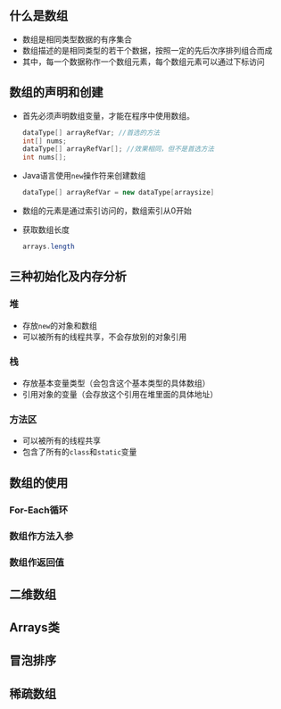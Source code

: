 ## 什么是数组

* 数组是相同类型数据的有序集合
* 数组描述的是相同类型的若干个数据，按照一定的先后次序排列组合而成
* 其中，每一个数据称作一个数组元素，每个数组元素可以通过下标访问

## 数组的声明和创建

* 首先必须声明数组变量，才能在程序中使用数组。

  ```java
  dataType[] arrayRefVar; //首选的方法
  int[] nums;
  dataType[] arrayRefVar[]; //效果相同，但不是首选方法
  int nums[];
  ```

* Java语言使用`new`操作符来创建数组

  ```java
  dataType[] arrayRefVar = new dataType[arraysize]
  ```

* 数组的元素是通过索引访问的，数组索引从0开始

* 获取数组长度

  ```java
  arrays.length
  ```

  

## 三种初始化及内存分析

### 堆

* 存放`new`的对象和数组
* 可以被所有的线程共享，不会存放别的对象引用

### 栈

* 存放基本变量类型（会包含这个基本类型的具体数组）
* 引用对象的变量（会存放这个引用在堆里面的具体地址）

### 方法区

* 可以被所有的线程共享
* 包含了所有的`class`和`static`变量

## 数组的使用

### For-Each循环

### 数组作方法入参

### 数组作返回值



## 二维数组

## Arrays类

## 冒泡排序

## 稀疏数组

